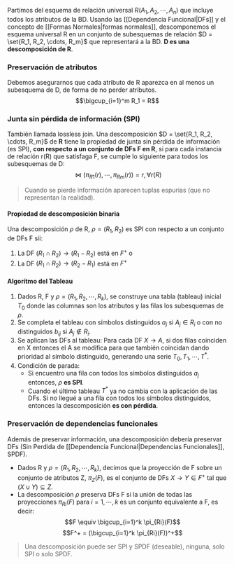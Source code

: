 Partimos del esquema de relación universal $R(A_1, A_2,\cdots, A_n)$ que incluye todos los atributos de la BD. Usando las [[Dependencia Funcional|DFs]] y el concepto de [[Formas Normales|formas normales]], descomponemos el esquema universal R en un conjunto de subesquemas de relación $D = \set{R_1, R_2, \cdots, R_m}$ que representará a la BD. **D es una descomposición de R**.

### Preservación de atributos
Debemos asegurarnos que cada atributo de R aparezca en al menos un subesquema de D, de forma de no perder atributos.
$$\bigcup_{i=1}^m R_1 = R$$

### Junta sin pérdida de información (SPI)
También llamada lossless join. Una descomposición $D = \set{R_1, R_2, \cdots, R_m}$ de **R** tiene la propiedad de junta sin pérdida de información (es SPI), **con respecto a un conjunto de DFs F en R**, si para cada instancia de relación r(R) que satisfaga F, se cumple lo siguiente para todos los subesquemas de D:
$$\Join(\pi_{R1}(r),\cdots,\pi_{Rm}(r)) = r, \forall r(R)$$
> Cuando se pierde información aparecen tuplas espurias (que no representan la realidad).

#### Propiedad de descomposición binaria
Una descomposición $\rho$ de R, $\rho = (R_1, R_2)$ es SPI con respecto a un conjunto de DFs F sii:
1. La DF $(R_1 \cap R_2) \rightarrow (R_1 - R_2)$ está en $F^+$ o
2. La DF $(R_1 \cap R_2) \rightarrow (R_2 - R_1)$ está en $F^+$

#### Algorítmo del Tableau
1. Dados R, F y $\rho = (R_1, R_2, \cdots, R_k)$, se construye una tabla (tableau) inicial $T_0$ donde las columnas son los atributos y las filas los subesquemas de $\rho$.
2. Se completa el tableau con símbolos distinguidos $a_j$ si $A_j \in R_i$ o con no distinguidos $b_{ij}$ si $A_j \notin R_i$.
3. Se aplican las DFs al tableau:
	Para cada DF $X \rightarrow A$, si dos filas coinciden en X entonces el A se modifica para que también coincidan dando prioridad al símbolo distinguido, generando una serie $T_0, T_1, \cdots, T^*$.
4.  Condición de parada:
	- Si encuentro una fila con todos los símbolos distinguidos $a_j$ entonces, $\rho$ **es SPI**.
	- Cuando el último tableau $T^*$ ya no cambia con la aplicación de las DFs. Si no llegué a una fila con todos los símbolos distinguidos, entonces la descomposición **es con pérdida**.

### Preservación de dependencias funcionales
Además de preservar información, una descomposición debería preservar DFs (Sin Perdida de [[Dependencia Funcional|Dependencias Funcionales]], SPDF).
- Dados R y $\rho = (R_1, R_2, \cdots, R_k)$, decimos que la proyección de F sobre un conjunto de atributos Z, $\pi_Z(F)$, es el conjunto de DFs $X \rightarrow Y \in F^+$ tal que $(X \cup Y) \subseteq Z$.
- La descomposición $\rho$ preserva DFs F si la unión de todas las proyecciones $\pi_{Ri}(F)$ para $i = 1, \cdots, k$ es un conjunto equivalente a F, es decir:
$$F \equiv \bigcup_{i=1}^k \pi_{Ri}(F)$$
$$F^+ = (\bigcup_{i=1}^k \pi_{Ri}(F))^+$$

> Una descomposición puede ser SPI y SPDF (deseable), ninguna, solo SPI o solo SPDF.